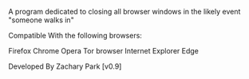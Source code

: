 A program dedicated to closing all browser windows in the likely event "someone walks in"

Compatible With the following browsers:

Firefox
Chrome
Opera
Tor browser
Internet Explorer
Edge


Developed By Zachary Park
[v0.9]
